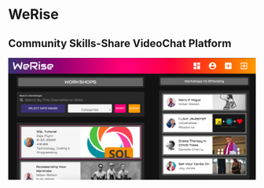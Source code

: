 # WeRise
## Community Skills-Share VideoChat Platform

![WeRise Community Dashboard](we-rise/src/styling/Assets/Media/WeRiseCommunityDashboard.png)
